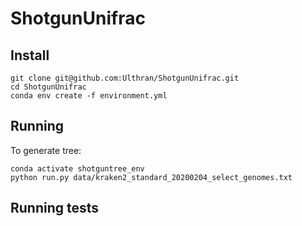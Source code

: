 # ShotgunUnifrac

## Install

    git clone git@github.com:Ulthran/ShotgunUnifrac.git
    cd ShotgunUnifrac
    conda env create -f environment.yml

## Running

To generate tree:

    conda activate shotguntree_env
    python run.py data/kraken2_standard_20200204_select_genomes.txt

## Running tests

